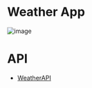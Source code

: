# Weather App
![image](https://cdn.discordapp.com/attachments/1129232473470029864/1174410985088495656/image.png?ex=65677e76&is=65550976&hm=4692f26f017fd0cce603063c351b0e74a957030870ae23dc400aacfb7cebd9ed&)

# API
- [WeatherAPI](https://www.weatherapi.com/)